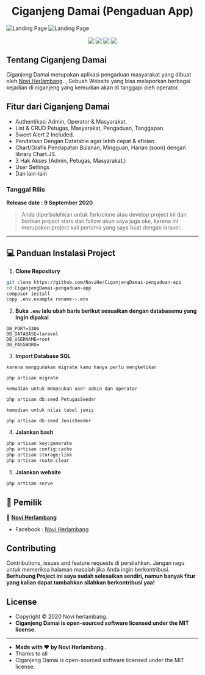 <h1 align="center">Ciganjeng Damai (Pengaduan App)</h1>

![Landing Page](https://user-images.githubusercontent.com/46588963/92564710-c95b0d00-f2a3-11ea-9b88-f892385b183f.PNG?raw=true)
![Landing Page](https://user-images.githubusercontent.com/46588963/92564815-f7d8e800-f2a3-11ea-8e7d-7f7ceb3c40a8.PNG?raw=true)

<p align="center">
<img align="center" src="http://ForTheBadge.com/images/badges/built-with-love.svg"> <img align="center" src="http://ForTheBadge.com/images/badges/uses-html.svg"> <img align="center" src="http://ForTheBadge.com/images/badges/makes-people-smile.svg"> <img align="center" src="http://ForTheBadge.com/images/badges/built-by-developers.svg">
</p>

## Tentang Ciganjeng Damai

Ciganjeng Damai merupakan aplikasi pengaduan masyarakat yang dibuat oleh <a href="https://github.com/NoviHe">Novi Herlambang</a>. , Sebuah Website yang bisa melaporkan berbagai kejadian di ciganjeng yang kemudian akan di tanggapi oleh operator.

## Fitur dari Ciganjeng Damai
- Authentikasi Admin, Operator & Masyarakat.
- List & CRUD Petugas, Masyarakat, Pengaduan, Tanggapan.
- Sweet Alert 2 Included.
- Pendataan Dengan Datatable agar lebih cepat & efisien.
- Chart/Grafik Pendapatan Bulanan, Mingguan, Harian (soon) dengan library Chart.JS.
- 3 Hak Akses (Admin, Petugas, Masyarakat,)
- User Settings
- Dan lain-lain

<!-- Mungkin untuk demo nya bisa dilihat :
<a href="https://www.youtube.com/watch?v=AvDDvM2QMeM">Demo Aplikasi Kasir Restoran dengan Laravel</a> -->

### <p>Tanggal Rilis</p>
**Release date : 9 September 2020**
> Anda diperbolehkan untuk fork/clone atau develop project ini dan berikan project stars dan follow akun saya juga oke, karena ini merupakan project kali pertama yang saya buat dengan laravel.

------------
## 💻 Panduan Instalasi Project

1. **Clone Repository**
```bash
git clone https://github.com/NoviHe/CiganjengDamai-pengaduan-app
cd CiganjengDamai-pengaduan-app
composer install
copy .env.example rename->.env
```
2. **Buka ```.env``` lalu ubah baris berikut sesuaikan dengan databasemu yang ingin dipakai**
```
DB_PORT=3306
DB_DATABASE=laravel
DB_USERNAME=root
DB_PASSWORD=
```

3. **Import Database SQL**
```
karena menggunakan migrate kamu hanya perlu mengketikan

php artisan migrate

kemudian untuk memasukan user admin dan operator 

php artisan db:seed PetugasSeeder

kemudian untuk nilai tabel jenis

php artisan db:seed JenisSeeder

```

4. **Jalankan bash**
```bash
php artisan key:generate
php artisan config:cache
php artisan storage:link
php artisan route:clear
```

5. **Jalankan website**
```bash
php artisan serve
```

## 🧑 Pemilik

👤 <a href="https://www.instagram.com/"> **Novi Herlambang**</a>
- Facebook : <a href="https://www.facebook.com/herlambang.kun.3/"> Novi Herlambang</a>
<!-- - LinkedIn : <a href="https://www.linkedin.com/in/ryandinulfatah/"> Novi Herlambang</a> -->

## Contributing
Contributions, issues and feature requests di persilahkan.
Jangan ragu untuk memeriksa halaman masalah jika Anda ingin berkontribusi. **Berhubung Project ini saya sudah selesaikan sendiri, namun banyak fitur yang kalian dapat tambahkan silahkan berkontribusi yaa!**


## License
- Copyright © 2020 Novi herlambang.
- **Ciganjeng Damai is open-sourced software licensed under the MIT license.**

------------

- **Made with ❤️ by Novi Herlambang .**
- Thanks to all
- Ciganjeng Damai is open-sourced software licensed under the MIT license.
